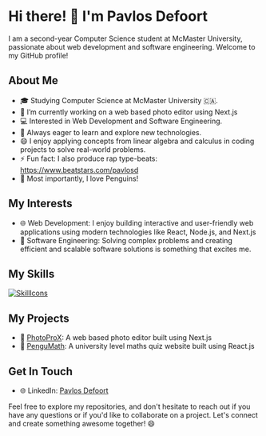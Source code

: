 # Hi there! 👋 I'm Pavlos Defoort

I am a second-year Computer Science student at McMaster University, passionate about web development and software engineering. Welcome to my GitHub profile!

## About Me

- 🎓 Studying Computer Science at McMaster University 🇨🇦.
- 🔭 I’m currently working on a web based photo editor using Next.js
- 💻 Interested in Web Development and Software Engineering.
- 🌱 Always eager to learn and explore new technologies.
- 😄 I enjoy applying concepts from linear algebra and calculus in coding projects to solve real-world problems.
- ⚡ Fun fact: I also produce rap type-beats: https://www.beatstars.com/pavlosd
- 🐧 Most importantly, I love Penguins!
  

## My Interests

- 🌐 Web Development: I enjoy building interactive and user-friendly web applications using modern technologies like React, Node.js, and Next.js
- 🚀 Software Engineering: Solving complex problems and creating efficient and scalable software solutions is something that excites me.

## My Skills
[![SkillIcons](https://skillicons.dev/icons?i=py,c,cpp,cs,haskell,js,ts,bash,html,css,nodejs,react,nextjs,tailwind,firebase,figma,ps)](https://skillicons.dev)<br/>

## My Projects

- 🌟 [PhotoProX](https://github.com/PavlosDefoort/PhotoProX): A web based photo editor built using Next.js 
- 🌟 [PenguMath](https://github.com/username/project2): A university level maths quiz website built using React.js

## Get In Touch

- 🌐 LinkedIn: [Pavlos Defoort](https://www.linkedin.com/in/pavlos-defoort-04a93b223/)


Feel free to explore my repositories, and don't hesitate to reach out if you have any questions or if you'd like to collaborate on a project. Let's connect and create something awesome together! 😄

<!--
**PavlosDefoort/PavlosDefoort** is a ✨ _special_ ✨ repository because its `README.md` (this file) appears on your GitHub profile.

Here are some ideas to get you started:

- 🔭 I’m currently working on ...
- 🌱 I’m currently learning ...
- 👯 I’m looking to collaborate on ...
- 🤔 I’m looking for help with ...
- 💬 Ask me about ...
- 📫 How to reach me: ...
- 😄 Pronouns: ...
- ⚡ Fun fact: ...
-->
